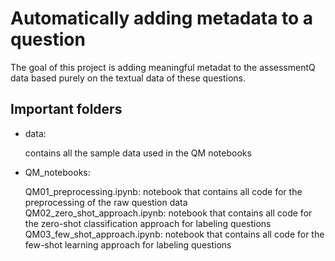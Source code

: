 # Automatically adding metadata to a question
The goal of this project is adding meaningful metadat to the assessmentQ data based purely on the textual data of these questions.

## Important folders
- data:

  contains all the sample data used in the QM notebooks
- QM_notebooks:

  QM01_preprocessing.ipynb: notebook that contains all code for the preprocessing of the raw question data
  QM02_zero_shot_approach.ipynb: notebook that contains all code for the zero-shot classification approach for labeling questions
  QM03_few_shot_approach.ipynb: notebook that contains all code for the few-shot learning approach for labeling questions
